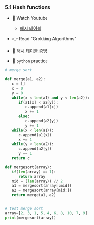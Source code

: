 ### 5.1 Hash functions


- 🍒 Watch Youtube
    - [해시 테이블](https://www.youtube.com/watch?v=HraOg7W3VAM)
    


- 👉 Read "Grokking Algorithms"


- 🍑 [해시 테이블 증명](https://ko.wikipedia.org/wiki/%ED%95%B4%EC%8B%9C_%ED%85%8C%EC%9D%B4%EB%B8%94)


- 🐍 `python` practice

```python
# merge sort

def merge(a1, a2):
   c = []
   x = 0
   y = 0
   while(x < len(a1) and y < len(a2)):
      if(a1[x] < a2[y]):
         c.append(a1[x])
         x += 1
      else:
         c.append(a2[y])
         y += 1
   while(x < len(a1)):
      c.append(a1[x])
      x += 1
   while(y < len(a2)):
      c.append(a2[y])
      y += 1
   return c

def mergesort(array):
   if(len(array) == 1):
      return array
   mid = (len(array)) // 2
   a1 = mergesort(array[:mid])
   a2 = mergesort(array[mid:])
   return merge(a1, a2)


# test merge sort
array=[2, 3, 1, 5, 4, 6, 8, 10, 7, 9]
print(mergesort(array))
```
